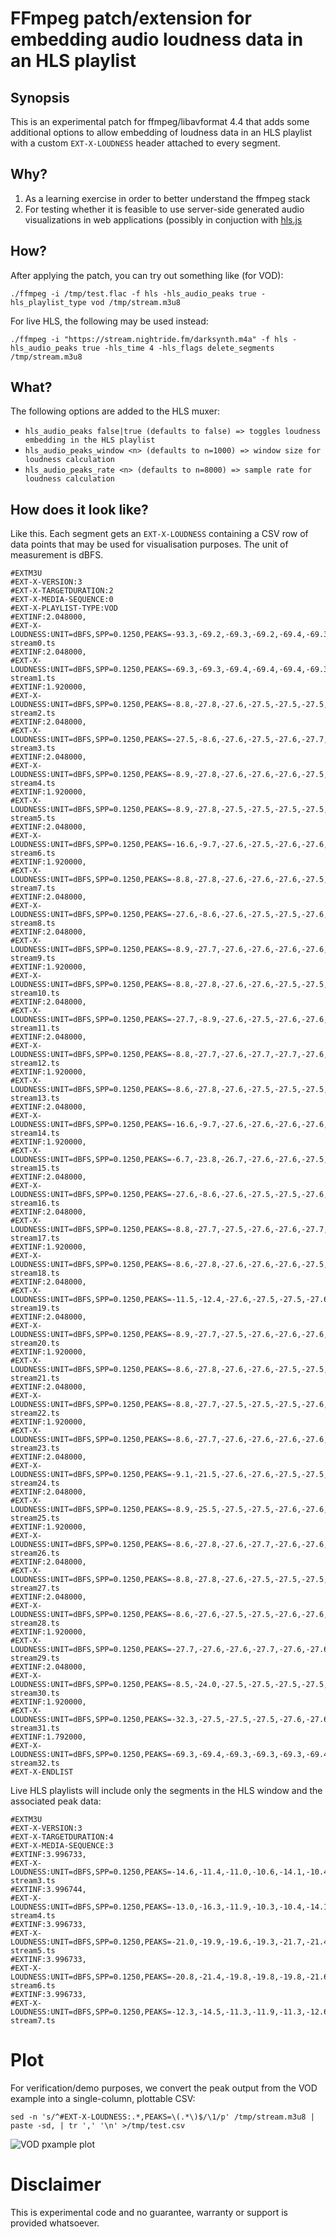 # FFmpeg patch/extension for embedding audio loudness data in an HLS playlist

## Synopsis

This is an experimental patch for ffmpeg/libavformat 4.4 that adds some additional options to allow embedding of loudness data in an HLS playlist with a custom `EXT-X-LOUDNESS` header attached to every segment.

## Why?

1) As a learning exercise in order to better understand the ffmpeg stack
2) For testing whether it is feasible to use server-side generated audio visualizations in web applications (possibly in conjuction with [hls.js](https://github.com/video-dev/hls.js/)

## How?

After applying the patch, you can try out something like (for VOD):

```
./ffmpeg -i /tmp/test.flac -f hls -hls_audio_peaks true -hls_playlist_type vod /tmp/stream.m3u8
```

For live HLS, the following may be used instead:

```
./ffmpeg -i "https://stream.nightride.fm/darksynth.m4a" -f hls -hls_audio_peaks true -hls_time 4 -hls_flags delete_segments /tmp/stream.m3u8
```

## What?

The following options are added to the HLS muxer:

- `hls_audio_peaks false|true (defaults to false) => toggles loudness embedding in the HLS playlist`
- `hls_audio_peaks_window <n> (defaults to n=1000) => window size for loudness calculation`
- `hls_audio_peaks_rate <n> (defaults to n=8000) => sample rate for loudness calculation`

## How does it look like?

Like this. Each segment gets an `EXT-X-LOUDNESS` containing a CSV row of data points that may be used for visualisation purposes. The unit of measurement is dBFS.

```
#EXTM3U
#EXT-X-VERSION:3
#EXT-X-TARGETDURATION:2
#EXT-X-MEDIA-SEQUENCE:0
#EXT-X-PLAYLIST-TYPE:VOD
#EXTINF:2.048000,
#EXT-X-LOUDNESS:UNIT=dBFS,SPP=0.1250,PEAKS=-93.3,-69.2,-69.3,-69.2,-69.4,-69.3,-69.3,-69.4,-69.4,-69.3,-69.4,-69.4,-69.4,-69.3,-69.3,-69.4,-69.4
stream0.ts
#EXTINF:2.048000,
#EXT-X-LOUDNESS:UNIT=dBFS,SPP=0.1250,PEAKS=-69.3,-69.3,-69.4,-69.4,-69.4,-69.3,-69.3,-69.4,-69.4,-69.3,-69.4,-69.4,-69.4,-69.3,-69.3,-69.4,-69.7
stream1.ts
#EXTINF:1.920000,
#EXT-X-LOUDNESS:UNIT=dBFS,SPP=0.1250,PEAKS=-8.8,-27.8,-27.6,-27.5,-27.5,-27.5,-27.5,-27.6,-8.7,-27.9,-27.6,-27.5,-27.5,-27.5,-27.5,-28.2
stream2.ts
#EXTINF:2.048000,
#EXT-X-LOUDNESS:UNIT=dBFS,SPP=0.1250,PEAKS=-27.5,-8.6,-27.6,-27.5,-27.6,-27.7,-27.6,-27.6,-27.6,-9.0,-27.7,-27.5,-27.6,-27.6,-27.6,-27.6,-27.4
stream3.ts
#EXTINF:2.048000,
#EXT-X-LOUDNESS:UNIT=dBFS,SPP=0.1250,PEAKS=-8.9,-27.8,-27.6,-27.6,-27.6,-27.5,-27.5,-27.6,-8.8,-27.8,-27.6,-2.2,-2.2,-6.6,-12.5,-23.0,-27.7
stream4.ts
#EXTINF:1.920000,
#EXT-X-LOUDNESS:UNIT=dBFS,SPP=0.1250,PEAKS=-8.9,-27.8,-27.5,-27.5,-27.5,-27.5,-27.6,-27.6,-8.6,-27.9,-27.5,-27.6,-27.5,-27.5,-27.6,-28.4
stream5.ts
#EXTINF:2.048000,
#EXT-X-LOUDNESS:UNIT=dBFS,SPP=0.1250,PEAKS=-16.6,-9.7,-27.6,-27.5,-27.6,-27.6,-27.6,-27.7,-16.6,-9.7,-27.5,-27.6,-27.6,-27.7,-27.6,-27.6,-27.5
stream6.ts
#EXTINF:1.920000,
#EXT-X-LOUDNESS:UNIT=dBFS,SPP=0.1250,PEAKS=-8.8,-27.8,-27.6,-27.6,-27.6,-27.5,-27.5,-27.5,-8.7,-27.8,-27.6,-27.6,-27.6,-27.5,-27.5,-27.7
stream7.ts
#EXTINF:2.048000,
#EXT-X-LOUDNESS:UNIT=dBFS,SPP=0.1250,PEAKS=-27.6,-8.6,-27.6,-27.5,-27.5,-27.6,-27.6,-27.6,-27.7,-8.9,-27.8,-27.5,-27.5,-27.6,-27.6,-27.7,-27.9
stream8.ts
#EXTINF:2.048000,
#EXT-X-LOUDNESS:UNIT=dBFS,SPP=0.1250,PEAKS=-8.9,-27.7,-27.6,-27.6,-27.6,-27.6,-27.6,-27.7,-8.8,-27.7,-1.5,-25.1,-3.3,-1.6,-4.9,-10.3,-24.6
stream9.ts
#EXTINF:1.920000,
#EXT-X-LOUDNESS:UNIT=dBFS,SPP=0.1250,PEAKS=-8.8,-27.8,-27.6,-27.6,-27.5,-27.5,-27.5,-27.5,-8.6,-27.9,-27.6,-27.6,-27.5,-27.5,-27.5,-28.1
stream10.ts
#EXTINF:2.048000,
#EXT-X-LOUDNESS:UNIT=dBFS,SPP=0.1250,PEAKS=-27.7,-8.9,-27.6,-27.5,-27.6,-27.6,-27.6,-27.8,-27.9,-8.9,-27.5,-27.5,-27.6,-27.6,-27.6,-27.6,-27.6
stream11.ts
#EXTINF:2.048000,
#EXT-X-LOUDNESS:UNIT=dBFS,SPP=0.1250,PEAKS=-8.8,-27.7,-27.6,-27.7,-27.7,-27.6,-27.5,-27.6,-9.0,-27.8,-27.6,-27.6,-27.6,-27.6,-27.5,-27.5,-27.4
stream12.ts
#EXTINF:1.920000,
#EXT-X-LOUDNESS:UNIT=dBFS,SPP=0.1250,PEAKS=-8.6,-27.8,-27.6,-27.5,-27.5,-27.5,-27.5,-27.6,-8.6,-27.9,-27.6,-27.5,-27.5,-27.5,-27.6,-28.5
stream13.ts
#EXTINF:2.048000,
#EXT-X-LOUDNESS:UNIT=dBFS,SPP=0.1250,PEAKS=-16.6,-9.7,-27.6,-27.6,-27.6,-27.6,-27.6,-27.8,-16.3,-9.6,-14.5,-1.7,-4.5,-10.4,-0.6,-3.8,-6.2
stream14.ts
#EXTINF:1.920000,
#EXT-X-LOUDNESS:UNIT=dBFS,SPP=0.1250,PEAKS=-6.7,-23.8,-26.7,-27.6,-27.6,-27.5,-27.5,-27.5,-8.7,-27.9,-27.7,-27.6,-27.6,-27.5,-27.5,-27.7
stream15.ts
#EXTINF:2.048000,
#EXT-X-LOUDNESS:UNIT=dBFS,SPP=0.1250,PEAKS=-27.6,-8.6,-27.6,-27.5,-27.5,-27.6,-27.6,-27.7,-27.7,-8.9,-27.8,-27.5,-27.5,-27.5,-27.6,-27.6,-28.2
stream16.ts
#EXTINF:2.048000,
#EXT-X-LOUDNESS:UNIT=dBFS,SPP=0.1250,PEAKS=-8.8,-27.7,-27.5,-27.6,-27.6,-27.7,-27.6,-27.6,-8.9,-27.7,-27.5,-27.6,-27.6,-27.7,-27.6,-27.6,-27.1
stream17.ts
#EXTINF:1.920000,
#EXT-X-LOUDNESS:UNIT=dBFS,SPP=0.1250,PEAKS=-8.6,-27.8,-27.6,-27.6,-27.6,-27.5,-27.5,-27.6,-8.9,-27.9,-27.6,-27.6,-27.6,-27.5,-27.6,-28.1
stream18.ts
#EXTINF:2.048000,
#EXT-X-LOUDNESS:UNIT=dBFS,SPP=0.1250,PEAKS=-11.5,-12.4,-27.6,-27.5,-27.5,-27.6,-27.6,-27.8,-11.2,-12.4,-0.3,-5.2,-5.8,-1.5,-5.9,-10.4,-20.9
stream19.ts
#EXTINF:2.048000,
#EXT-X-LOUDNESS:UNIT=dBFS,SPP=0.1250,PEAKS=-8.9,-27.7,-27.5,-27.6,-27.6,-27.6,-27.6,-27.5,-8.6,-27.7,-27.6,-27.6,-27.6,-27.6,-27.6,-27.5,-27.2
stream20.ts
#EXTINF:1.920000,
#EXT-X-LOUDNESS:UNIT=dBFS,SPP=0.1250,PEAKS=-8.6,-27.8,-27.6,-27.6,-27.5,-27.5,-27.6,-27.9,-8.9,-27.9,-27.6,-27.6,-27.5,-27.5,-27.6,-28.4
stream21.ts
#EXTINF:2.048000,
#EXT-X-LOUDNESS:UNIT=dBFS,SPP=0.1250,PEAKS=-8.8,-27.7,-27.5,-27.5,-27.5,-27.6,-27.6,-27.7,-8.8,-27.8,-27.5,-27.5,-27.5,-27.6,-27.6,-27.7,-27.6
stream22.ts
#EXTINF:1.920000,
#EXT-X-LOUDNESS:UNIT=dBFS,SPP=0.1250,PEAKS=-8.6,-27.7,-27.6,-27.6,-27.6,-27.6,-27.6,-27.6,-8.9,-27.7,-27.6,-27.6,-27.6,-27.6,-27.6,-27.4
stream23.ts
#EXTINF:2.048000,
#EXT-X-LOUDNESS:UNIT=dBFS,SPP=0.1250,PEAKS=-9.1,-21.5,-27.6,-27.6,-27.5,-27.5,-27.5,-27.6,-8.9,-21.8,-0.8,-2.6,-10.1,-0.8,-5.5,-9.0,-13.0
stream24.ts
#EXTINF:2.048000,
#EXT-X-LOUDNESS:UNIT=dBFS,SPP=0.1250,PEAKS=-8.9,-25.5,-27.5,-27.5,-27.6,-27.6,-27.6,-27.6,-8.6,-27.7,-27.5,-27.5,-27.6,-27.6,-27.6,-27.6,-27.2
stream25.ts
#EXTINF:1.920000,
#EXT-X-LOUDNESS:UNIT=dBFS,SPP=0.1250,PEAKS=-8.6,-27.8,-27.6,-27.7,-27.6,-27.6,-27.6,-27.8,-8.9,-27.8,-27.6,-27.6,-27.6,-27.6,-27.6,-27.8
stream26.ts
#EXTINF:2.048000,
#EXT-X-LOUDNESS:UNIT=dBFS,SPP=0.1250,PEAKS=-8.8,-27.8,-27.6,-27.5,-27.5,-27.5,-27.6,-27.7,-8.9,-27.9,-27.6,-27.5,-27.5,-27.6,-27.5,-27.6,-28.0
stream27.ts
#EXTINF:2.048000,
#EXT-X-LOUDNESS:UNIT=dBFS,SPP=0.1250,PEAKS=-8.6,-27.6,-27.5,-27.5,-27.6,-27.6,-27.6,-27.7,-8.9,-27.7,-27.5,-27.5,-27.6,-27.6,-27.7,-27.9,-4.8
stream28.ts
#EXTINF:1.920000,
#EXT-X-LOUDNESS:UNIT=dBFS,SPP=0.1250,PEAKS=-27.7,-27.6,-27.6,-27.7,-27.6,-27.6,-27.6,-8.8,-27.8,-3.7,-7.5,-4.2,-2.3,-4.1,-9.1,-10.5
stream29.ts
#EXTINF:2.048000,
#EXT-X-LOUDNESS:UNIT=dBFS,SPP=0.1250,PEAKS=-8.5,-24.0,-27.5,-27.5,-27.5,-27.5,-27.6,-27.7,-8.6,-29.4,-68.8,-69.2,-69.4,-69.3,-69.4,-69.4,-69.2
stream30.ts
#EXTINF:1.920000,
#EXT-X-LOUDNESS:UNIT=dBFS,SPP=0.1250,PEAKS=-32.3,-27.5,-27.5,-27.5,-27.6,-27.6,-27.8,-12.2,-11.6,-27.5,-27.5,-27.5,-27.6,-27.6,-33.2,-69.3
stream31.ts
#EXTINF:1.792000,
#EXT-X-LOUDNESS:UNIT=dBFS,SPP=0.1250,PEAKS=-69.3,-69.4,-69.3,-69.3,-69.3,-69.4,-69.3,-69.2,-69.3,-69.4,-69.3,-69.2,-69.3,-69.3,-69.3
stream32.ts
#EXT-X-ENDLIST
```

Live HLS playlists will include only the segments in the HLS window and the associated peak data:

```
#EXTM3U
#EXT-X-VERSION:3
#EXT-X-TARGETDURATION:4
#EXT-X-MEDIA-SEQUENCE:3
#EXTINF:3.996733,
#EXT-X-LOUDNESS:UNIT=dBFS,SPP=0.1250,PEAKS=-14.6,-11.4,-11.0,-10.6,-14.1,-10.4,-10.2,-12.6,-12.4,-11.6,-11.4,-14.5,-11.6,-11.3,-14.4,-11.9,-10.8,-10.7,-12.5,-14.4,-11.1,-10.3,-10.6,-12.9,-10.8,-11.3,-14.2,-11.8,-11.5,-12.2,-14.2,-10.8
stream3.ts
#EXTINF:3.996744,
#EXT-X-LOUDNESS:UNIT=dBFS,SPP=0.1250,PEAKS=-13.0,-16.3,-11.9,-10.3,-10.4,-14.1,-13.6,-11.2,-10.1,-11.6,-12.3,-11.0,-11.8,-13.7,-10.9,-11.2,-12.9,-11.5,-10.3,-14.0,-16.2,-11.3,-10.9,-11.6,-16.7,-13.9,-13.4,-18.4,-19.3,-19.2,-18.9,-20.5
stream4.ts
#EXTINF:3.996733,
#EXT-X-LOUDNESS:UNIT=dBFS,SPP=0.1250,PEAKS=-21.0,-19.9,-19.6,-19.3,-21.7,-21.4,-20.3,-19.3,-19.8,-21.3,-11.8,-13.4,-14.6,-18.9,-20.2,-19.5,-19.0,-19.1,-20.6,-20.8,-20.2,-20.3,-19.8,-20.7,-20.0,-20.1,-19.4,-20.5,-14.9,-13.1,-12.8,-15.5
stream5.ts
#EXTINF:3.996733,
#EXT-X-LOUDNESS:UNIT=dBFS,SPP=0.1250,PEAKS=-20.8,-21.4,-19.8,-19.8,-19.8,-21.6,-20.6,-19.3,-19.3,-20.3,-20.7,-19.3,-18.9,-19.0,-20.4,-14.3,-13.0,-13.9,-16.5,-20.9,-20.2,-19.4,-19.1,-20.3,-20.8,-20.1,-19.7,-19.4,-20.8,-21.4,-19.5,-18.8
stream6.ts
#EXTINF:3.996733,
#EXT-X-LOUDNESS:UNIT=dBFS,SPP=0.1250,PEAKS=-12.3,-14.5,-11.3,-11.9,-11.3,-12.6,-15.3,-19.7,-19.6,-13.5,-14.0,-17.8,-20.2,-20.0,-11.2,-14.9,-18.6,-19.6,-16.0,-13.2,-15.6,-20.1,-20.1,-13.2,-13.9,-16.4,-20.0,-19.4,-11.3,-13.4,-17.9,-19.2
stream7.ts
```

# Plot

For verification/demo purposes, we convert the peak output from the VOD example into a single-column, plottable CSV:

```
sed -n 's/^#EXT-X-LOUDNESS:.*,PEAKS=\(.*\)$/\1/p' /tmp/stream.m3u8 | paste -sd, | tr ',' '\n' >/tmp/test.csv
```

![VOD pxample plot](plot-vod-dBFS.png)

# Disclaimer

This is experimental code and no guarantee, warranty or support is provided whatsoever.
